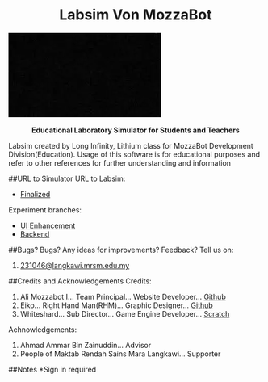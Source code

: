 <h1 align="center">Labsim Von MozzaBot</h1>

![photo](./frontend/multimedia/images.webp)

<div align="center">
  <strong>Educational Laboratory Simulator for Students and Teachers</strong>
</div>

Labsim created by Long Infinity, Lithium class for MozzaBot Development Division(Education).
Usage of this software is for educational purposes and refer to other references for further understanding and information

##URL to Simulator
URL to Labsim:
- [Finalized](labsim.vercel.app)

Experiment branches:
- [UI Enhancement](tinyurl.com/labsim-gamma)
- [Backend](tinyurl.com/labsim-backend)

##Bugs?
Bugs? Any ideas for improvements? Feedback?
Tell us on:
1. 231046@langkawi.mrsm.edu.my

##Credits and Acknowledgements
Credits:
1. Ali Mozzabot I... Team Principal...            Website Developer...      [Github](https://github.com/RaspberryPiNArduinoUser)
2. Eiko...             Right Hand Man(RHM)...     Graphic Designer...       [Github](https://github.com/zhafryanir)
3. Whiteshard...       Sub Director...            Game Engine Developer...  [Scratch](https://scratch.mit.edu/users/extwoiskindasus/)

Achnowledgements:
1. Ahmad Ammar Bin Zainuddin...                      Advisor
2. People of Maktab Rendah Sains Mara Langkawi...    Supporter

##Notes
*Sign in required
